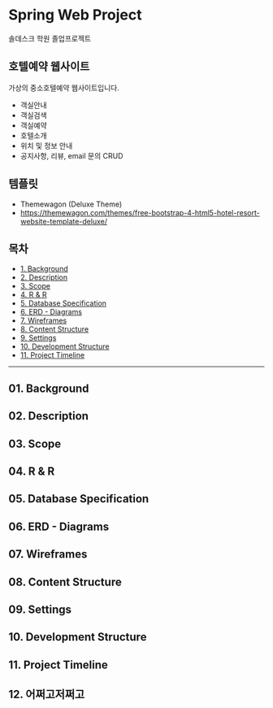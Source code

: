 # Spring Web Project
솔데스크 학원 졸업프로젝트

## 호텔예약 웹사이트
가상의 중소호텔예약 웹사이트입니다.
- 객실안내
- 객실검색
- 객실예약
- 호텔소개
- 위치 및 정보 안내
- 공지사항, 리뷰, email 문의 CRUD

## 템플릿
- Themewagon (Deluxe Theme)
- https://themewagon.com/themes/free-bootstrap-4-html5-hotel-resort-website-template-deluxe/


## 목차
- <a href="#01-background">1. Background</a>
- <a href="#02-description">2. Description</a>
- <a href="#03-scope">3. Scope</a>
- <a href="#04-r--r">4. R & R</a>
- <a href="#05-database-specification">5. Database Specification</a>
- <a href="#06-erd---diagrams">6. ERD - Diagrams</a>
- <a href="#07-wireframes">7. Wireframes</a>
- <a href="#08-content-structure">8. Content Structure</a>
- <a href="#09-settings">9. Settings</a>
- <a href="#10-development-structure">10. Development Structure</a>
- <a href="#11-project-timeline">11. Project Timeline</a>

<hr>

## 01. Background
## 02. Description
## 03. Scope
## 04. R & R
## 05. Database Specification
## 06. ERD - Diagrams
## 07. Wireframes
## 08. Content Structure
## 09. Settings
## 10. Development Structure
## 11. Project Timeline
## 12. 어쩌고저쩌고
 <br>
